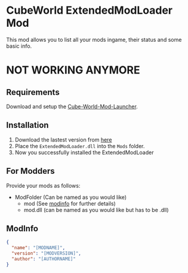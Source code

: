 # CubeWorld ExtendedModLoader Mod
This mod allows you to list all your mods ingame, their status and some basic info. 

# **NOT WORKING ANYMORE**

## Requirements
Download and setup the [Cube-World-Mod-Launcher](https://github.com/ChrisMiuchiz/Cube-World-Mod-Launcher).

## Installation
1. Download the lastest version from [here](https://github.com/Tandashi/Cube-World-ExtendedModLauncher-Mod/releases)
2. Place the `ExtendedModLoader.dll` into the `Mods` folder.
3. Now you successfully installed the ExtendedModLoader

## For Modders
Provide your mods as follows:
- ModFolder (Can be named as you would like)
  - mod (See [modinfo](#modinfo) for further details)
  - mod.dll (can be named as you would like but has to be .dll)

## ModInfo
```json
{
  "name": "[MODNAME]",
  "version": "[MODVERSION]",
  "author": "[AUTHORNAME]"
}
```
